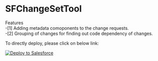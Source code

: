 # SFChangeSetTool
Features <br/>
-[1] Adding metadata comoponents to the change requests.</br>
-[2] Grouping of changes for finding out code dependency of changes.



To directly deploy, please click on below link:  

<a href="https://githubsfdeploy.herokuapp.com?owner=kiran-machhewar&amp;repo=sfChangesettool">
  <img alt="Deploy to Salesforce" src="https://raw.githubusercontent.com/afawcett/githubsfdeploy/master/src/main/webapp/resources/img/deploy.png" style="max-width:100%;">
</a>


